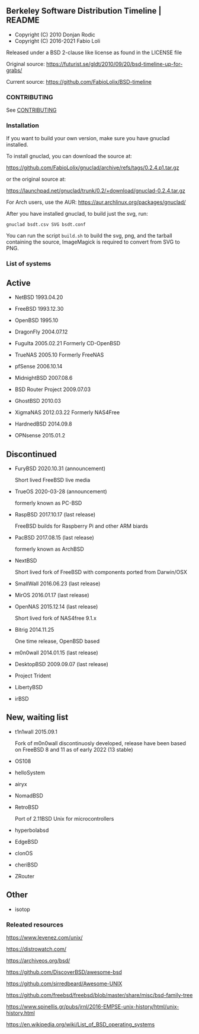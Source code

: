 Berkeley Software Distribution Timeline | README
------------------------------------------------

* Copyright (C) 2010 Donjan Rodic
* Copyright (C) 2016-2021 Fabio Loli

Released under a BSD 2-clause like license as found in the LICENSE file

Original source: https://futurist.se/gldt/2010/09/20/bsd-timeline-up-for-grabs/

Current source: https://github.com/FabioLolix/BSD-timeline


### CONTRIBUTING

See [CONTRIBUTING](https://github.com/FabioLolix/BSD-Timeline/blob/master/CONTRIBUTING)


### Installation

If you want to build your own version, make sure you have gnuclad
installed.

To install gnuclad, you can download the source at:

https://github.com/FabioLolix/gnuclad/archive/refs/tags/0.2.4.p1.tar.gz

or the original source at:

https://launchpad.net/gnuclad/trunk/0.2/+download/gnuclad-0.2.4.tar.gz

For Arch users, use the AUR: https://aur.archlinux.org/packages/gnuclad/

After you have installed gnuclad, to build just the svg, run:

    gnuclad bsdt.csv SVG bsdt.conf

You can run the script `build.sh` to build the svg, png, and the tarball
containing the source, ImageMagick is required to convert from SVG to PNG.


### List of systems


## Active

* NetBSD 1993.04.20

* FreeBSD 1993.12.30

* OpenBSD 1995.10

* DragonFly 2004.07.12

* FuguIta 2005.02.21
  Formerly CD-OpenBSD

* TrueNAS 2005.10
  Formerly FreeNAS

* pfSense 2006.10.14

* MidnightBSD 2007.08.6

* BSD Router Project 2009.07.03

* GhostBSD 2010.03

* XigmaNAS 2012.03.22
  Formerly NAS4Free

* HardnedBSD 2014.09.8

* OPNsense 2015.01.2


## Discontinued

* FuryBSD 2020.10.31 (announcement)

  Short lived FreeBSD live media


* TrueOS 2020-03-28 (announcement)

  formerly known as PC-BSD


* RaspBSD 2017.10.17 (last release)

  FreeBSD builds for Raspberry Pi and other ARM biards


* PacBSD 2017.08.15 (last release)

  formerly known as ArchBSD


* NextBSD

  Short lived fork of FreeBSD with components ported from Darwin/OSX


* SmallWall 2016.06.23 (last release)


* MirOS 2016.01.17 (last release)


* OpenNAS 2015.12.14 (last release)

  Short lived fork of NAS4free 9.1.x


* Bitrig 2014.11.25

  One time release, OpenBSD based


* m0n0wall 2014.01.15 (last release)


* DesktopBSD 2009.09.07 (last release)


* Project Trident


* LibertyBSD


* irBSD


## New, waiting list

* t1n1wall 2015.09.1

  Fork of m0n0wall discontinuosly developed, release have been based on FreeBSD 8 and 11 as of early 2022 (13 stable)


* OS108


* helloSystem


* airyx


* NomadBSD


* RetroBSD

  Port of 2.11BSD Unix for microcontrollers


* hyperbolabsd


* EdgeBSD


* clonOS


* cheriBSD

* ZRouter


## Other

* isotop


### Releated resources

https://www.levenez.com/unix/

https://distrowatch.com/

https://archiveos.org/bsd/

https://github.com/DiscoverBSD/awesome-bsd

https://github.com/sirredbeard/Awesome-UNIX

https://github.com/freebsd/freebsd/blob/master/share/misc/bsd-family-tree

https://www.spinellis.gr/pubs/jrnl/2016-EMPSE-unix-history/html/unix-history.html

https://en.wikipedia.org/wiki/List_of_BSD_operating_systems
